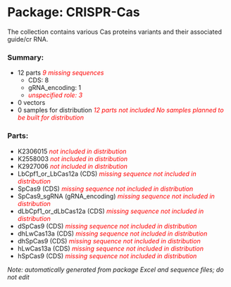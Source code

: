 # Package: CRISPR-Cas

The collection contains various Cas proteins variants and their associated guide/cr RNA. 

### Summary:

- 12 parts _<span style="color:red">9 missing sequences</span>_
    - CDS: 8
    - gRNA_encoding: 1
    -  _<span style="color:red">unspecified role: 3</span>_
- 0 vectors
- 0 samples for distribution _<span style="color:red">12 parts not included</span>_ _<span style="color:red">No samples planned to be built for distribution</span>_

### Parts:

- K2306015 _<span style="color:red">not included in distribution</span>_
- K2558003 _<span style="color:red">not included in distribution</span>_
- K2927006 _<span style="color:red">not included in distribution</span>_
- LbCpf1_or_LbCas12a (CDS) _<span style="color:red">missing sequence</span>_ _<span style="color:red">not included in distribution</span>_
- SpCas9 (CDS) _<span style="color:red">missing sequence</span>_ _<span style="color:red">not included in distribution</span>_
- SpCas9_sgRNA (gRNA_encoding) _<span style="color:red">missing sequence</span>_ _<span style="color:red">not included in distribution</span>_
- dLbCpf1_or_dLbCas12a (CDS) _<span style="color:red">missing sequence</span>_ _<span style="color:red">not included in distribution</span>_
- dSpCas9 (CDS) _<span style="color:red">missing sequence</span>_ _<span style="color:red">not included in distribution</span>_
- dhLwCas13a (CDS) _<span style="color:red">missing sequence</span>_ _<span style="color:red">not included in distribution</span>_
- dhSpCas9 (CDS) _<span style="color:red">missing sequence</span>_ _<span style="color:red">not included in distribution</span>_
- hLwCas13a (CDS) _<span style="color:red">missing sequence</span>_ _<span style="color:red">not included in distribution</span>_
- hSpCas9 (CDS) _<span style="color:red">missing sequence</span>_ _<span style="color:red">not included in distribution</span>_

_Note: automatically generated from package Excel and sequence files; do not edit_

